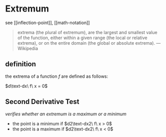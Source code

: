 # Extremum

see [[inflection-point]], [[math-notation]]

> extrema (the plural of extremum), are the largest and smallest value of the function, either within a given range (the local or relative extrema), or on the entire domain (the global or absolute extrema). &mdash; Wikipedia

## definition

the extrema of a function $f$ are defined as follows:

$d\text-dx\ f\ x = 0$

## Second Derivative Test

_verifies whether an extremum is a maximum or a minimum_

- the point is a minimum if $d2\text-dx2\ f\ x > 0$
- the point is a maximum if $d2\text-dx2\ f\ x < 0$
